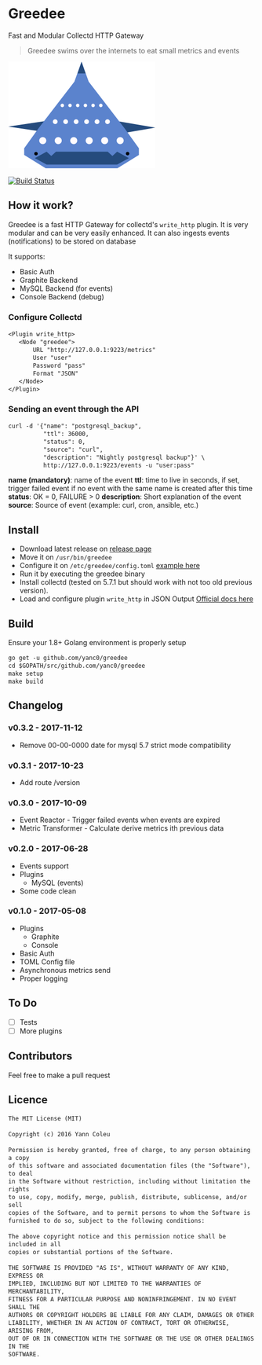 # Greedee
Fast and Modular Collectd HTTP Gateway

> Greedee swims over the internets to eat small metrics and events

![greedy](greedee.png)

[![Build Status](https://travis-ci.org/yanc0/greedee.svg?branch=master)](https://travis-ci.org/yanc0/greedee)

## How it work?

Greedee is a fast HTTP Gateway for collectd's 
`write_http` plugin. It is very modular and can be very easily
enhanced. It can also ingests events (notifications) to be
stored on database

It supports:

* Basic Auth
* Graphite Backend
* MySQL Backend (for events)
* Console Backend (debug)

### Configure Collectd
```
<Plugin write_http>
   <Node "greedee">
       URL "http://127.0.0.1:9223/metrics"
       User "user"
       Password "pass"
       Format "JSON"
   </Node>
</Plugin>
```

### Sending an event through the API
```
curl -d '{"name": "postgresql_backup",
          "ttl": 36000,
          "status": 0,
          "source": "curl",
          "description": "Nightly postgresql backup"}' \
          http://127.0.0.1:9223/events -u "user:pass"
```

**name (mandatory)**: name of the event
**ttl**: time to live in seconds, if set, trigger failed event if no event with the same name is created after this time
**status**: OK = 0, FAILURE > 0
**description**: Short explanation of the event
**source**: Source of event (example: curl, cron, ansible, etc.)

## Install

* Download latest release on [release page]("https://github.com/yanc0/collectd-http-server/releases")
* Move it on `/usr/bin/greedee`
* Configure it on `/etc/greedee/config.toml` [example here](config.toml)
* Run it by executing the greedee binary
* Install collectd (tested on 5.7.1 but should work with not 
too old previous version).
* Load and configure plugin `write_http` in JSON
Output [Official docs here](https://collectd.org/wiki/index.php/Plugin:Write_HTTP#JSON_Example)

## Build

Ensure your 1.8+ Golang environment is properly setup

```
go get -u github.com/yanc0/greedee
cd $GOPATH/src/github.com/yanc0/greedee
make setup
make build
```
## Changelog

### v0.3.2 - 2017-11-12

* Remove 00-00-0000 date for mysql 5.7 strict mode compatibility

### v0.3.1 - 2017-10-23

* Add route /version

### v0.3.0 - 2017-10-09

* Event Reactor - Trigger failed events when events are expired
* Metric Transformer - Calculate derive metrics ith previous data


### v0.2.0 - 2017-06-28

* Events support
* Plugins
  * MySQL (events)
* Some code clean

### v0.1.0 - 2017-05-08

* Plugins
  * Graphite
  * Console
* Basic Auth
* TOML Config file
* Asynchronous metrics send
* Proper logging

## To Do

- [ ] Tests
- [ ] More plugins

## Contributors

Feel free to make a pull request

## Licence

```
The MIT License (MIT)

Copyright (c) 2016 Yann Coleu

Permission is hereby granted, free of charge, to any person obtaining a copy
of this software and associated documentation files (the "Software"), to deal
in the Software without restriction, including without limitation the rights
to use, copy, modify, merge, publish, distribute, sublicense, and/or sell
copies of the Software, and to permit persons to whom the Software is
furnished to do so, subject to the following conditions:

The above copyright notice and this permission notice shall be included in all
copies or substantial portions of the Software.

THE SOFTWARE IS PROVIDED "AS IS", WITHOUT WARRANTY OF ANY KIND, EXPRESS OR
IMPLIED, INCLUDING BUT NOT LIMITED TO THE WARRANTIES OF MERCHANTABILITY,
FITNESS FOR A PARTICULAR PURPOSE AND NONINFRINGEMENT. IN NO EVENT SHALL THE
AUTHORS OR COPYRIGHT HOLDERS BE LIABLE FOR ANY CLAIM, DAMAGES OR OTHER
LIABILITY, WHETHER IN AN ACTION OF CONTRACT, TORT OR OTHERWISE, ARISING FROM,
OUT OF OR IN CONNECTION WITH THE SOFTWARE OR THE USE OR OTHER DEALINGS IN THE
SOFTWARE.
```


